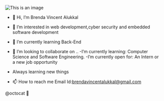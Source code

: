 ![This is an image](https://freesvg.org/img/1540364457.png)
- 👋 Hi, I’m Brenda Vincent Alukkal


- 👀 I’m interested in web development,cyber security and embedded software development
- 🌱 I’m currently learning Back-End
- 💞️ I’m looking to collaborate on ..
-I’m currently learning: Computer Science and Software Engineering.
-I’m currently open for: An Intern or a new job opportunity
- Always learning new things
- 📫 How to reach me 
Email Id:brendavincentalukkal@gmail.com

@octocat 📖
